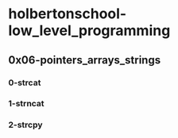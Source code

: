 # holbertonschool-low_level_programming
## 0x06-pointers_arrays_strings
### 0-strcat
### 1-strncat
### 2-strcpy
